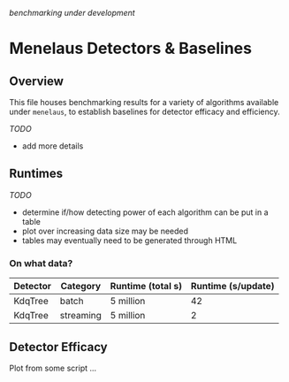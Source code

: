 *benchmarking under development*

# Menelaus Detectors & Baselines

##  Overview

This file houses benchmarking results for a variety of algorithms available under `menelaus`, to establish baselines for detector efficacy and efficiency. 

*TODO*
- add more details

## Runtimes

*TODO*
- determine if/how detecting power of each algorithm can be put in a table
- plot over increasing data size may be needed
- tables may eventually need to be generated through HTML

### On what data?

| Detector | Category  | Runtime (total s) | Runtime (s/update) |
| -------- | --------- | ----------------- | ------------------ |
| KdqTree  | batch     | 5 million         | 42                 |
| KdqTree  | streaming | 5 million         | 2                  |

## Detector Efficacy

Plot from some script ... 
